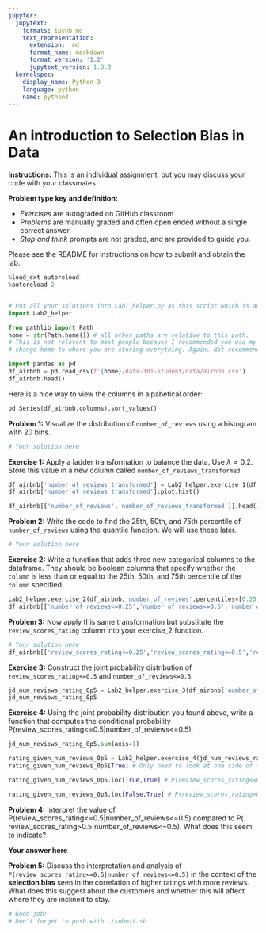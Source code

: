 ```yaml
---
jupyter:
  jupytext:
    formats: ipynb,md
    text_representation:
      extension: .md
      format_name: markdown
      format_version: '1.2'
      jupytext_version: 1.8.0
  kernelspec:
    display_name: Python 3
    language: python
    name: python3
---
```


# An introduction to Selection Bias in Data


**Instructions:** This is an individual assignment, but you may discuss your code with your classmates.

**Problem type key and definition:**
* _Exercises_ are autograded on GitHub classroom
* _Problems_ are manually graded and often open ended without a single correct answer.
* _Stop and think_ prompts are not graded, and are provided to guide you.

Please see the README for instructions on how to submit and obtain the lab.

```python
%load_ext autoreload
%autoreload 2


# Put all your solutions into Lab1_helper.py as this script which is autograded
import Lab2_helper 

from pathlib import Path
home = str(Path.home()) # all other paths are relative to this path. 
# This is not relevant to most people because I recommended you use my server, but
# change home to where you are storing everything. Again. Not recommended.
```

```python
import pandas as pd
df_airbnb = pd.read_csv(f'{home}/data-301-student/data/airbnb.csv')
df_airbnb.head()
```

Here is a nice way to view the columns in alpabetical order:

```python
pd.Series(df_airbnb.columns).sort_values()
```

**Problem 1:** Visualize the distribution of ``number_of_reviews`` using a histogram with 20 bins.

```python
# Your solution here
```

**Exercise 1:** Apply a ladder transformation to balance the data. Use $\lambda=0.2$. Store this value in a new column called ``number_of_reviews_transformed``.

```python
df_airbnb['number_of_reviews_transformed'] = Lab2_helper.exercise_1(df_airbnb['number_of_reviews'],l=0.2)
df_airbnb['number_of_reviews_transformed'].plot.hist()
```

```python
df_airbnb[['number_of_reviews','number_of_reviews_transformed']].head()
```

**Problem 2:** Write the code to find the 25th, 50th, and 75th percentile of ``number_of_reviews`` using the quantile function. We will use these later.

```python
# Your solution here
```

**Exercise 2:** Write a function that adds three new categorical columns to the dataframe. They should be boolean columns that specify whether the ``column`` is less than or equal to the 25th, 50th, and 75th percentile of the ``column`` specified.

```python
Lab2_helper.exercise_2(df_airbnb,'number_of_reviews',percentiles=[0.25,0.5,0.75])
df_airbnb[['number_of_reviews<=0.25','number_of_reviews<=0.5','number_of_reviews<=0.75']].head()
```

**Problem 3:** Now apply this same transformation but substitute the ``review_scores_rating`` column into your exercise_2 function.

```python
# Your solution here
df_airbnb[['review_scores_rating<=0.25','review_scores_rating<=0.5','review_scores_rating<=0.75']].head()
```

**Exercise 3:** Construct the joint probability distribution of ``review_scores_rating<=0.5`` and ``number_of_reviews<=0.5``.

```python
jd_num_reviews_rating_0p5 = Lab2_helper.exercise_3(df_airbnb['number_of_reviews<=0.5'],df_airbnb['review_scores_rating<=0.5'])
jd_num_reviews_rating_0p5
```

**Exercise 4:** Using the joint probability distribution you found above, write a function that computes the conditional probability P(review_scores_rating<=0.5|number_of_reviews<=0.5). 

```python
jd_num_reviews_rating_0p5.sum(axis=1)
```

```python
rating_given_num_reviews_0p5 = Lab2_helper.exercise_4(jd_num_reviews_rating_0p5)
rating_given_num_reviews_0p5[True] # Only need to look at one side of this
```

```python
rating_given_num_reviews_0p5.loc[True,True] # P(review_scores_rating<=0.5|number_of_reviews<=0.5)
```

```python
rating_given_num_reviews_0p5.loc[False,True] # P(review_scores_rating>0.5|number_of_reviews<=0.5)
```

**Problem 4:** Interpret the value of P(review_scores_rating<=0.5|number_of_reviews<=0.5) compared to P( review_scores_rating>0.5|number_of_reviews<=0.5). What does this seem to indicate?

**Your answer here**


**Problem 5:** Discuss the interpretation and analysis of ``P(review_scores_rating<=0.5|number_of_reviews<=0.5)`` in the context of the **selection bias** seen in the correlation of higher ratings with more reviews. What does this suggest about the customers and whether this will affect where they are inclined to stay.


```python
# Good job!
# Don't forget to push with ./submit.sh
```

```python

```

```python

```

```python

```

```python

```
